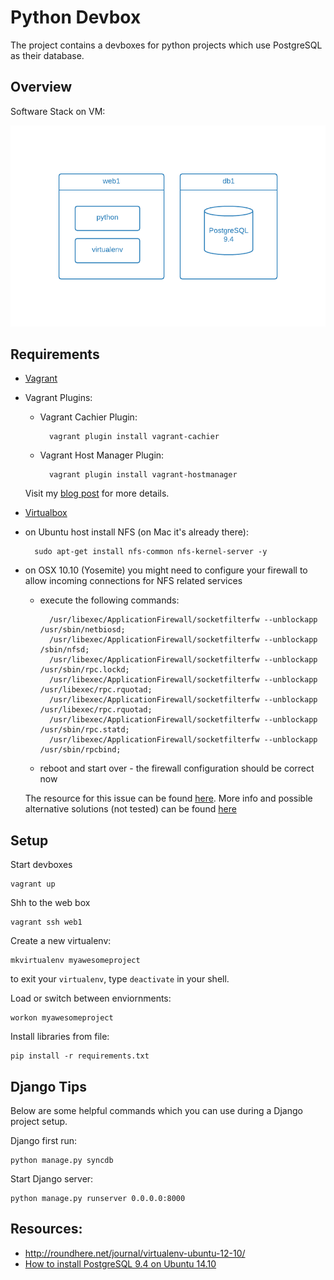# Python Devbox

The project contains a devboxes for python projects which use PostgreSQL as their database.

## Overview

Software Stack on VM:

![devbox software stack overview](documentation/software-stack-overview.png "devbox software stack overview")

## Requirements

- [Vagrant](http://www.vagrantup.com/)
- Vagrant Plugins:
    - Vagrant Cachier Plugin:

            vagrant plugin install vagrant-cachier

    - Vagrant Host Manager Plugin:

            vagrant plugin install vagrant-hostmanager

  Visit my [blog post](http://czerasz.com/2014/12/10/top-vagrant-plugins/) for more details.

- [Virtualbox](https://www.virtualbox.org/)
- on Ubuntu host install NFS (on Mac it's already there):

        sudo apt-get install nfs-common nfs-kernel-server -y

- on OSX 10.10 (Yosemite) you might need to configure your firewall to allow incoming connections for NFS related services

    - execute the following commands:

            /usr/libexec/ApplicationFirewall/socketfilterfw --unblockapp /usr/sbin/netbiosd;
            /usr/libexec/ApplicationFirewall/socketfilterfw --unblockapp /sbin/nfsd;
            /usr/libexec/ApplicationFirewall/socketfilterfw --unblockapp /usr/sbin/rpc.lockd;
            /usr/libexec/ApplicationFirewall/socketfilterfw --unblockapp /usr/libexec/rpc.rquotad;
            /usr/libexec/ApplicationFirewall/socketfilterfw --unblockapp /usr/libexec/rpc.rquotad;
            /usr/libexec/ApplicationFirewall/socketfilterfw --unblockapp /usr/sbin/rpc.statd;
            /usr/libexec/ApplicationFirewall/socketfilterfw --unblockapp /usr/sbin/rpcbind;

    - reboot and start over - the firewall configuration should be correct now

    The resource for this issue can be found [here](https://github.com/mitchellh/vagrant/issues/1093#issuecomment-17209368). More info and possible alternative solutions (not tested) can be found [here](https://github.com/kalamuna/kalastack/issues/45)


## Setup

Start devboxes

    vagrant up

Shh to the web box

    vagrant ssh web1

Create a new virtualenv:

    mkvirtualenv myawesomeproject

to exit your `virtualenv`, type `deactivate` in your shell.

Load or switch between enviornments:

    workon myawesomeproject

Install libraries from file:

    pip install -r requirements.txt

## Django Tips

Below are some helpful commands which you can use during a Django project setup.

Django first run:

    python manage.py syncdb

Start Django server:

    python manage.py runserver 0.0.0.0:8000

## Resources:

- http://roundhere.net/journal/virtualenv-ubuntu-12-10/
- [How to install PostgreSQL 9.4 on Ubuntu 14.10](http://www.unixmen.com/install-postgresql-9-4-phppgadmin-ubuntu-14-10/)